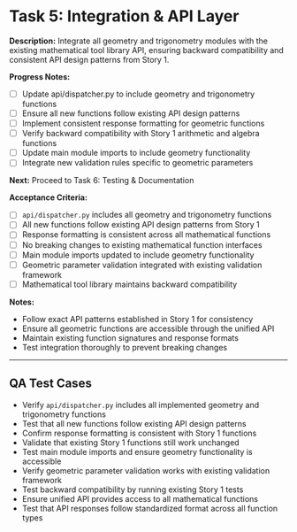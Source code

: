 # Task 5: Integration & API Layer

**Description:**
Integrate all geometry and trigonometry modules with the existing mathematical tool library API, ensuring backward compatibility and consistent API design patterns from Story 1.

**Progress Notes:**
- [ ] Update api/dispatcher.py to include geometry and trigonometry functions
- [ ] Ensure all new functions follow existing API design patterns
- [ ] Implement consistent response formatting for geometric functions
- [ ] Verify backward compatibility with Story 1 arithmetic and algebra functions
- [ ] Update main module imports to include geometry functionality
- [ ] Integrate new validation rules specific to geometric parameters

**Next:** Proceed to Task 6: Testing & Documentation

**Acceptance Criteria:**
- [ ] `api/dispatcher.py` includes all geometry and trigonometry functions
- [ ] All new functions follow existing API design patterns from Story 1
- [ ] Response formatting is consistent across all mathematical functions
- [ ] No breaking changes to existing mathematical function interfaces
- [ ] Main module imports updated to include geometry functionality
- [ ] Geometric parameter validation integrated with existing validation framework
- [ ] Mathematical tool library maintains backward compatibility

**Notes:**
- Follow exact API patterns established in Story 1 for consistency
- Ensure all geometric functions are accessible through the unified API
- Maintain existing function signatures and response formats
- Test integration thoroughly to prevent breaking changes

---

## QA Test Cases

- Verify `api/dispatcher.py` includes all implemented geometry and trigonometry functions
- Test that all new functions follow existing API design patterns
- Confirm response formatting is consistent with Story 1 functions
- Validate that existing Story 1 functions still work unchanged
- Test main module imports and ensure geometry functionality is accessible
- Verify geometric parameter validation works with existing validation framework
- Test backward compatibility by running existing Story 1 tests
- Ensure unified API provides access to all mathematical functions
- Test that API responses follow standardized format across all function types
